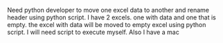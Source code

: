 Need python developer to move one excel data to another and rename header using python script. I have 2 excels.
one with data and one that is empty. the excel with data will be moved to empty excel using python script. 
I will need script to execute myself. Also I have a mac
